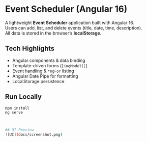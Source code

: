 # Event Scheduler (Angular 16)

A lightweight **Event Scheduler** application built with Angular 16.  
Users can add, list, and delete events (title, date, time, description).  
All data is stored in the browser’s **localStorage**.

## Tech Highlights
- Angular components & data binding
- Template-driven forms (`[(ngModel)]`)
- Event handling & `*ngFor` listing
- Angular Date Pipe for formatting
- LocalStorage persistence

## Run Locally
```bash
npm install
ng serve



## UI Preview
![UI](docs/screenshot.png)
